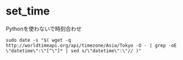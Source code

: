 # set_time

Pythonを使わないで時刻合わせ
```
sudo date -s "$( wget -q http://worldtimeapi.org/api/timezone/Asia/Tokyo -O - | grep -oE \"datetime\":\"[^\"]* | sed s/\"datetime\":\"// )"
```
